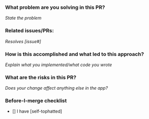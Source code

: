 ### What problem are you solving in this PR?
*State the problem*

### Related issues/PRs:
*Resolves [issue#]*

### How is this accomplished and what led to this approach?
*Explain what you implemented/what code you wrote*

### What are the risks in this PR?
*Does your change affect anything else in the app?*

### Before-I-merge checklist
- [] I have [self-tophatted]

